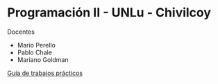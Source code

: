 # Programación II - UNLu - Chivilcoy

Docentes
* Mario Perello
* Pablo Chale
* Mariano Goldman

[Guía de trabajos prácticos](practicas/guia.md)
